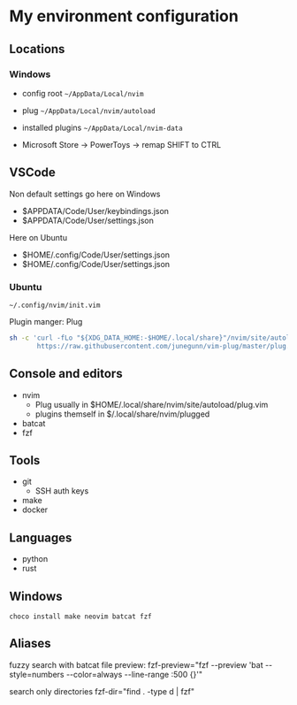 # My environment configuration

## Locations
### Windows
- config root `~/AppData/Local/nvim`
- plug `~/AppData/Local/nvim/autoload`
- installed plugins `~/AppData/Local/nvim-data`

- Microsoft Store -> PowerToys -> remap SHIFT to CTRL


## VSCode
Non default settings go here on Windows
- $APPDATA/Code/User/keybindings.json
- $APPDATA/Code/User/settings.json

Here on Ubuntu
- $HOME/.config/Code/User/settings.json
- $HOME/.config/Code/User/settings.json


### Ubuntu
`~/.config/nvim/init.vim`

Plugin manger: Plug

```bash
sh -c 'curl -fLo "${XDG_DATA_HOME:-$HOME/.local/share}"/nvim/site/autoload/plug.vim --create-dirs \
       https://raw.githubusercontent.com/junegunn/vim-plug/master/plug.vim'
```


## Console and editors 
- nvim
    - Plug usually in $HOME/.local/share/nvim/site/autoload/plug.vim
    - plugins themself in $/.local/share/nvim/plugged
- batcat
- fzf

## Tools
- git
    - SSH auth keys
- make
- docker

## Languages
- python
- rust

## Windows
```
choco install make neovim batcat fzf
```


## Aliases
fuzzy search with batcat file preview:
fzf-preview="fzf --preview 'bat --style=numbers --color=always --line-range :500 {}'"

search only directories
fzf-dir="find . -type d | fzf"
